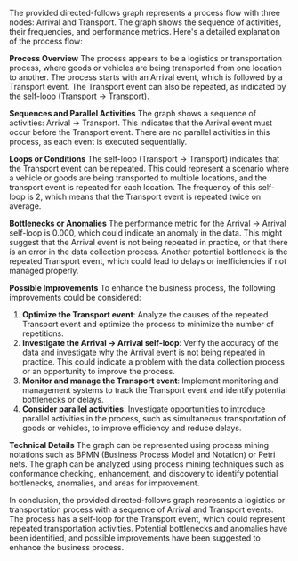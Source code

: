 The provided directed-follows graph represents a process flow with three nodes: Arrival and Transport. The graph shows the sequence of activities, their frequencies, and performance metrics. Here's a detailed explanation of the process flow:

**Process Overview**
The process appears to be a logistics or transportation process, where goods or vehicles are being transported from one location to another. The process starts with an Arrival event, which is followed by a Transport event. The Transport event can also be repeated, as indicated by the self-loop (Transport -> Transport).

**Sequences and Parallel Activities**
The graph shows a sequence of activities: Arrival -> Transport. This indicates that the Arrival event must occur before the Transport event. There are no parallel activities in this process, as each event is executed sequentially.

**Loops or Conditions**
The self-loop (Transport -> Transport) indicates that the Transport event can be repeated. This could represent a scenario where a vehicle or goods are being transported to multiple locations, and the transport event is repeated for each location. The frequency of this self-loop is 2, which means that the Transport event is repeated twice on average.

**Bottlenecks or Anomalies**
The performance metric for the Arrival -> Arrival self-loop is 0.000, which could indicate an anomaly in the data. This might suggest that the Arrival event is not being repeated in practice, or that there is an error in the data collection process. Another potential bottleneck is the repeated Transport event, which could lead to delays or inefficiencies if not managed properly.

**Possible Improvements**
To enhance the business process, the following improvements could be considered:

1. **Optimize the Transport event**: Analyze the causes of the repeated Transport event and optimize the process to minimize the number of repetitions.
2. **Investigate the Arrival -> Arrival self-loop**: Verify the accuracy of the data and investigate why the Arrival event is not being repeated in practice. This could indicate a problem with the data collection process or an opportunity to improve the process.
3. **Monitor and manage the Transport event**: Implement monitoring and management systems to track the Transport event and identify potential bottlenecks or delays.
4. **Consider parallel activities**: Investigate opportunities to introduce parallel activities in the process, such as simultaneous transportation of goods or vehicles, to improve efficiency and reduce delays.

**Technical Details**
The graph can be represented using process mining notations such as BPMN (Business Process Model and Notation) or Petri nets. The graph can be analyzed using process mining techniques such as conformance checking, enhancement, and discovery to identify potential bottlenecks, anomalies, and areas for improvement.

In conclusion, the provided directed-follows graph represents a logistics or transportation process with a sequence of Arrival and Transport events. The process has a self-loop for the Transport event, which could represent repeated transportation activities. Potential bottlenecks and anomalies have been identified, and possible improvements have been suggested to enhance the business process.